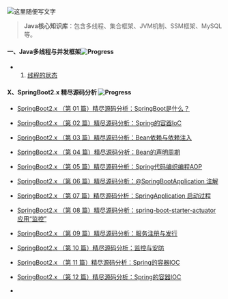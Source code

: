 ![这里随便写文字](http://pgq1yfr0p.bkt.clouddn.com/image/logo/1001.jpg)

> **Java核心知识库**：包含多线程、集合框架、JVM机制、SSM框架、MySQL等。

#### 一、Java多线程与并发框架![Progress](http://progressed.io/bar/0)   

- 1. [线程的状态]()

#### X、SpringBoot2.x 精尽源码分析 ![Progress](http://progressed.io/bar/0)

- [SpringBoot2.x （第 01 篇）精尽源码分析：SpringBoot是什么？]()

- [SpringBoot2.x （第 02 篇）精尽源码分析：Spring的容器IoC]()

- [SpringBoot2.x （第 03 篇）精尽源码分析：Bean依赖与依赖注入]()

- [SpringBoot2.x （第 04 篇）精尽源码分析：Bean的声明周期]()
- [SpringBoot2.x （第 05 篇）精尽源码分析：Spring代码编织编程AOP]()
- [SpringBoot2.x （第 06 篇）精尽源码分析：@SpringBootApplication 注解]()
- [SpringBoot2.x （第 07 篇）精尽源码分析：SpringApplication 启动过程]()
- [SpringBoot2.x （第 08 篇）精尽源码分析：spring-boot-starter-actuator 应用“监控”]()
- [SpringBoot2.x （第 09 篇）精尽源码分析：服务注册与发行]()
- [SpringBoot2.x （第 10 篇）精尽源码分析：监控与安防]()
- [SpringBoot2.x （第 11 篇）精尽源码分析：Spring的容器IOC]()
- [SpringBoot2.x （第 12 篇）精尽源码分析：Spring的容器IOC]()
- 